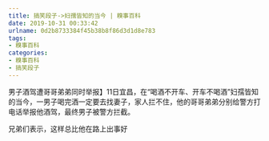```yaml
---
title: 搞笑段子->妇孺皆知的当今 | 糗事百科
date: 2019-10-31 00:33:42
urlname: 0d2b8733384f45b38b8f86d3d1d8e783
tags: 
- 糗事百科
categories:
- 糗事百科
- 搞笑段子
---
```

男子酒驾遭哥哥弟弟同时举报】11日宜昌，在“喝酒不开车、开车不喝酒”妇孺皆知的当今，一男子喝完酒一定要去找妻子，家人拦不住，他的哥哥弟弟分别给警方打电话举报他酒驾，最终男子被警方拦截。

兄弟们表示，这样总比他在路上出事好



